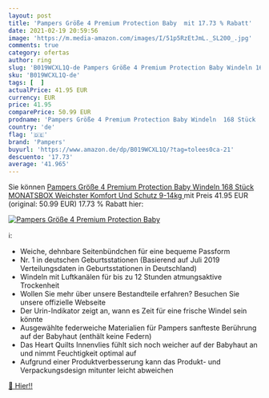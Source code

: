 ```yaml
---
layout: post
title: 'Pampers Größe 4 Premium Protection Baby  mit 17.73 % Rabatt'
date: 2021-02-19 20:59:56
image: 'https://m.media-amazon.com/images/I/51p5RzEtJmL._SL200_.jpg'
comments: true
category: ofertas
author: ring
slug: 'B019WCXL1Q-de Pampers Größe 4 Premium Protection Baby Windeln 168 Stück...'
sku: 'B019WCXL1Q-de'
tags: [  ]
actualPrice: 41.95 EUR
currency: EUR
price: 41.95
comparePrice: 50.99 EUR
prodname: 'Pampers Größe 4 Premium Protection Baby Windeln  168 Stück  MONATSBOX  Weichster Komfort Und Schutz  9-14kg '
country: 'de'
flag: '🇩🇪'
brand: 'Pampers'
buyurl: 'https://www.amazon.de/dp/B019WCXL1Q/?tag=tolees0ca-21'
descuento: '17.73'
average: '41.965'
---
```


Sie können [Pampers Größe 4 Premium Protection Baby Windeln  168 Stück  MONATSBOX  Weichster Komfort Und Schutz  9-14kg ](https://www.amazon.de/dp/B019WCXL1Q/?tag=tolees0ca-21) mit Preis 41.95 EUR (original: 50.99 EUR) 17.73 % Rabatt hier:

[![Pampers Größe 4 Premium Protection Baby ](https://m.media-amazon.com/images/I/51p5RzEtJmL._SL200_.jpg)](https://www.amazon.de/dp/B019WCXL1Q/?tag=tolees0ca-21)

ℹ️:

- Weiche, dehnbare Seitenbündchen für eine bequeme Passform
- Nr. 1 in deutschen Geburtsstationen (Basierend auf Juli 2019 Verteilungsdaten in Geburtsstationen in Deutschland)
- Windeln mit Luftkanälen für bis zu 12 Stunden atmungsaktive Trockenheit
- Wollen Sie mehr über unsere Bestandteile erfahren? Besuchen Sie unsere offizielle Webseite
- Der Urin-Indikator zeigt an, wann es Zeit für eine frische Windel sein könnte
- Ausgewählte federweiche Materialien für Pampers sanfteste Berührung auf der Babyhaut (enthält keine Federn)
- Das Heart Quilts Innenvlies fühlt sich noch weicher auf der Babyhaut an und nimmt Feuchtigkeit optimal auf
- Aufgrund einer Produktverbesserung kann das Produkt- und Verpackungsdesign mitunter leicht abweichen

[🛒 Hier!!](https://www.amazon.de/dp/B019WCXL1Q/?tag=tolees0ca-21)
